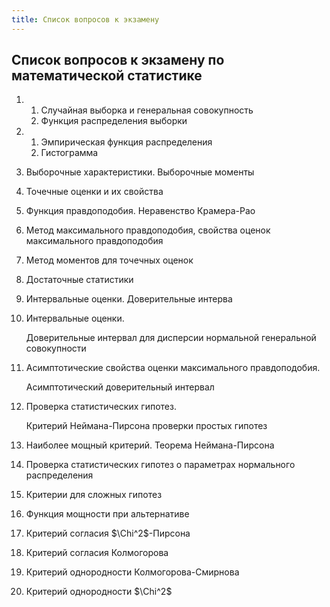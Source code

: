 ```yaml
---
title: Список вопросов к экзамену
---
```


## Список вопросов к экзамену по математической статистике

1.  
    1. Случайная выборка и генеральная совокупность
    2. Функция распределения выборки
2. 
    1. Эмпирическая функция распределения
    2. Гистограмма
3.  Выборочные характеристики. Выборочные моменты
4.  Точечные оценки и их свойства
5.  Функция правдоподобия. Неравенство Крамера-Рао
6.  Метод максимального правдоподобия,
    свойства оценок максимального правдоподобия
7.  Метод моментов для точечных оценок
8.  Достаточные статистики
9.  Интервальные оценки.
    Доверительные интерва
10. Интервальные оценки.

    Доверительные интервал для дисперсии нормальной генеральной совокупности
11. Асимптотические свойства оценки максимального правдоподобия.

    Асимптотический доверительный интервал
12. Проверка статистических гипотез.

    Критерий Неймана-Пирсона проверки простых гипотез
13. Наиболее мощный критерий. Теорема Неймана-Пирсона
14. Проверка статистических гипотез о параметрах нормального распределения
15. Критерии для сложных гипотез
16. Функция мощности при альтернативе
17. Критерий согласия $\Chi^2$-Пирсона
18. Критерий согласия Колмогорова
19. Критерий однородности Колмогорова-Смирнова
20. Критерий однородности $\Chi^2$
